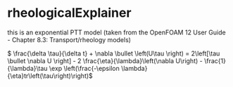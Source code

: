 # rheologicalExplainer

this is an exponential PTT model (taken from the OpenFOAM 12 User Guide - Chapter 8.3: Transport/rheology models)

$ \frac{\delta \tau}{\delta t} + \nabla \bullet \left(U\tau  \right) = 2\left[\tau  \bullet \nabla U \right] - 2 \frac{\eta}{\lambda}\left(\nabla U\right) - \frac{1}{\lambda}\tau \exp \left(\frac{-\epsilon \lambda}{\eta}tr\left(\tau\right)\right)$
